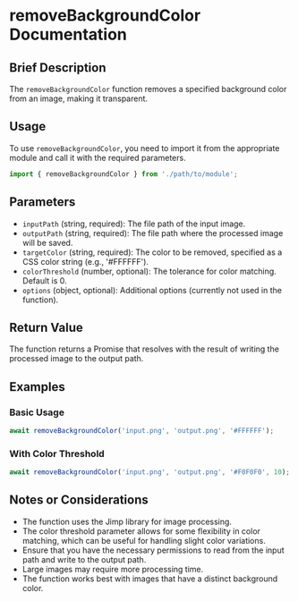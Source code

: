 # removeBackgroundColor Documentation

## Brief Description
The `removeBackgroundColor` function removes a specified background color from an image, making it transparent.

## Usage
To use `removeBackgroundColor`, you need to import it from the appropriate module and call it with the required parameters.

```javascript
import { removeBackgroundColor } from './path/to/module';
```

## Parameters
- `inputPath` (string, required): The file path of the input image.
- `outputPath` (string, required): The file path where the processed image will be saved.
- `targetColor` (string, required): The color to be removed, specified as a CSS color string (e.g., '#FFFFFF').
- `colorThreshold` (number, optional): The tolerance for color matching. Default is 0.
- `options` (object, optional): Additional options (currently not used in the function).

## Return Value
The function returns a Promise that resolves with the result of writing the processed image to the output path.

## Examples

### Basic Usage
```javascript
await removeBackgroundColor('input.png', 'output.png', '#FFFFFF');
```

### With Color Threshold
```javascript
await removeBackgroundColor('input.png', 'output.png', '#F0F0F0', 10);
```

## Notes or Considerations
- The function uses the Jimp library for image processing.
- The color threshold parameter allows for some flexibility in color matching, which can be useful for handling slight color variations.
- Ensure that you have the necessary permissions to read from the input path and write to the output path.
- Large images may require more processing time.
- The function works best with images that have a distinct background color.